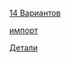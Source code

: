[14 Вариантов](https://docs.yandex.ru/docs/view?url=ya-disk%3A%2F%2F%2Fdisk%2F14.09%20%D0%BF%D1%80%D0%BE%2F%D0%9D%D0%B0%D0%B7%D0%BC%D0%B5%D0%B5%D0%B2%2F14%20%D0%B2%D0%B0%D1%80%D0%B8%D0%B0%D0%BD%D1%82%D0%BE%D0%B2%20%D0%BD%D0%BE%D1%80%D0%BC%D0%B0%D0%BB%D0%B8%D0%B7%D0%B0%D1%86%D0%B8%D0%B8_%D0%9D%D0%B0%D0%B7%D0%BC%D0%B5%D0%B5%D0%B2.pdf&name=14%20%D0%B2%D0%B0%D1%80%D0%B8%D0%B0%D0%BD%D1%82%D0%BE%D0%B2%20%D0%BD%D0%BE%D1%80%D0%BC%D0%B0%D0%BB%D0%B8%D0%B7%D0%B0%D1%86%D0%B8%D0%B8_%D0%9D%D0%B0%D0%B7%D0%BC%D0%B5%D0%B5%D0%B2.pdf&uid=1976370900&nosw=1)

[импорт](https://disk.yandex.ru/i/5u0WU3d3VaGHkQ)

[Детали](https://disk.yandex.ru/d/QjiWuCvdVeoWVw)
